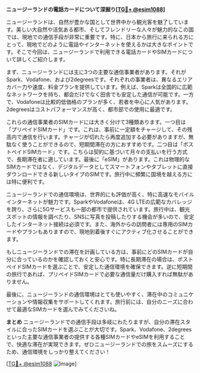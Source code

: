 **ニュージーランドの電話カードについて深掘り[[TG💪+ @esim1088](https://t.me/s/esim1088)]**

ニュージーランドは、自然が豊かな国として世界中から観光客を魅了しています。美しい大自然や活気ある都市、そしてフレンドリーな人々が魅力的なこの国では、現地での通信手段が非常に重要です。特に、日本から旅行に来られる方にとって、現地でどのように電話やインターネットを使えるかは大きなポイントです。そこで今回は、ニュージーランドで利用できる電話カードやSIMカードについて詳しくご紹介します。

まず、ニュージーランドには主に3つの主要な通信事業者があります。それがSpark、Vodafone、および2degreesです。それぞれの事業者は、異なるエリアカバー力や速度、料金プランを提供しています。例えば、Sparkは全国的に広範なネットワークを持ち、都会だけでなく田舎でも安定した通信が可能です。一方で、Vodafoneは比較的低価格のプランが多く、若者を中心に人気があります。2degreesはコストパフォーマンスが高く、都市部での使用に最適です。

これらの通信事業者のSIMカードには大きく分けて3種類あります。一つ目は「プリペイドSIMカード」です。これは、事前に一定額をチャージして、その残高内で通信を行います。チャージが切れたら再度追加する必要がありますが、無駄なく使うことができるので、短期間滞在の方におすすめです。二つ目は「ポストペイドSIMカード」です。こちらは契約に基づいて月々の支払いを行う方式で、長期滞在者に適しています。最後に「eSIM」があります。これは物理的なSIMカードではなく、デジタルデータとしてスマートフォンやタブレットに直接ダウンロードできる新しいタイプのSIMです。旅行中に頻繁に国境を越える方には特に便利です。

ニュージーランドでの通信環境は、世界的にも評価が高く、特に高速なモバイルインターネットが魅力です。SparkやVodafoneは、4G LTEの広範なカバレッジを誇り、さらに5Gサービスも一部の都市で提供されています。旅行中は、観光スポットの情報を調べたり、SNSに写真を投稿したりする機会が多いので、安定したインターネット接続は必須です。また、海外からの訪問者には専用のSIMカードやプランもありますので、現地到着後すぐにアクティブ化させることができます。

もしニュージーランドでの滞在を計画している方は、事前にどのSIMカードが自分に合っているのかを確認しておくと安心です。特に長期滞在の場合は、ポストペイドSIMカードを選ぶことで、安定した通信環境を確保できます。逆に短期間の旅行であれば、プリペイドSIMカードで必要な通信量だけ購入すれば無駄がありません。

最後に、ニュージーランドの通信環境はとても使いやすく、滞在中のコミュニケーションや情報収集をサポートしてくれます。旅行前には、自分のニーズに合わせて最適なSIMカードを選んでみてくださいね。

**まとめ**
ニュージーランドでの通信手段は多岐にわたりますが、自分の滞在スタイルに合ったSIMカードを選ぶことが大切です。Spark、Vodafone、2degreesといった主要な通信事業者の提供する各種SIMカードやeSIMを利用することで、快適な滞在が実現できます。ぜひニュージーランドでの旅をスムーズにするため、通信環境をしっかり整えてください！

[[TG💪+ @esim1088](https://t.me/s/esim1088) ![Image](https://i.postimg.cc/Y0z9fWf4/image.png)]
